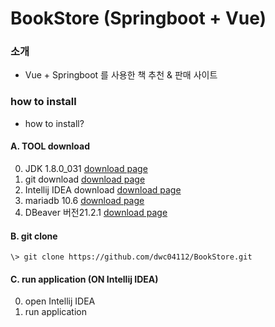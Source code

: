 # BookStore (Springboot + Vue) 

### 소개

* Vue + Springboot 를 사용한 책 추천 & 판매 사이트

### how to install
* how to install?

#### A. TOOL download
0. JDK 1.8.0_031 [download page](https://www.oracle.com/java/technologies/downloads/#java8-windows)
1. git download [download page](https://mirrors.edge.kernel.org/pub/software/scm/git/)
2. Intellij IDEA download [download page](https://www.jetbrains.com/ko-kr/idea/download/#section=windows)
3. mariadb 10.6 [download page](https://downloads.mariadb.org/)
4. DBeaver 버전21.2.1 [download page](https://dbeaver.io/download/)

#### B. git clone
```\> git clone https://github.com/dwc04112/BookStore.git```

#### C. run application (ON Intellij IDEA)
0. open Intellij IDEA
1. run application
